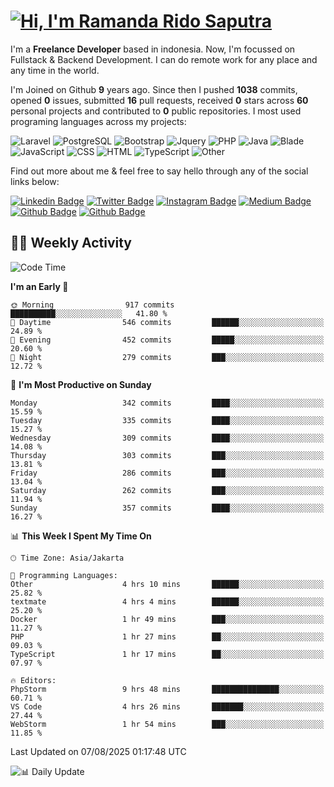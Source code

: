 # [![Hi, I'm Ramanda Rido Saputra](https://readme-typing-svg.herokuapp.com?size=24&vCenter=true&lines=%F0%9F%91%8B+Hi%2C+I'm+Ramanda+Rido+Saputra+;%F0%9F%92%BB+Fullstack+Web+Developer+)](https://git.io/typing-svg)

I'm a **Freelance Developer** based in indonesia. Now, I'm focussed on Fullstack & Backend Development. I can do remote work for any place and any time in the world.

I'm Joined on Github **9** years ago. Since then I pushed **1038** commits, opened **0** issues, submitted **16** pull requests, received **0** stars across **60** personal projects and contributed to **0** public repositories.
I most used programing languages across my projects:

![Laravel](https://img.shields.io/badge/Laravel-FF2D20?flat&logo=laravel&logoColor=white)
![PostgreSQL](https://img.shields.io/badge/PostgreSQL-316192?flat&logo=postgresql&logoColor=white)
![Bootstrap](https://img.shields.io/badge/Bootstrap-563D7C?flat&logo=bootstrap&logoColor=white)
![Jquery](https://img.shields.io/badge/jQuery-0769AD?flat&logo=jquery&logoColor=white)
![PHP](https://img.shields.io/badge/-PHP-%234F5D95?style=flat&logo=PHP&logoColor=white)
![Java](https://img.shields.io/badge/-Java-%23b07219?style=flat&logo=Java&logoColor=white)
![Blade](https://img.shields.io/badge/-Blade-%23f7523f?style=flat&logo=Blade&logoColor=white)
![JavaScript](https://img.shields.io/badge/-JavaScript-%23f1e05a?style=flat&logo=JavaScript&logoColor=white)
![CSS](https://img.shields.io/badge/-CSS-%23663399?style=flat&logo=CSS&logoColor=white)
![HTML](https://img.shields.io/badge/-HTML-%23e34c26?style=flat&logo=HTML&logoColor=white)
![TypeScript](https://img.shields.io/badge/-TypeScript-%233178c6?style=flat&logo=TypeScript&logoColor=white)
![Other](https://img.shields.io/badge/-Other-%23ededed?style=flat&logo=Other&logoColor=white)

Find out more about me & feel free to say hello through any of the social links below:

[![Linkedin Badge](https://img.shields.io/badge/-ramandaaridogh-blue?style=flat&logo=Linkedin&logoColor=white&link=https://www.linkedin.com/in/ramanda-rido-saputra/)](https://www.linkedin.com/in/ramanda-rido-saputra/)
[![Twitter Badge](https://img.shields.io/badge/-ramandaaridogh-%231DA1F2.svg?style=flat&logo=twitter&logoColor=white&link=https://www.twitter.com/ramandaaridogh)](https://www.twitter.com/ramandaaridogh/)
[![Instagram Badge](https://img.shields.io/badge/-ramandaaridogh-purple?style=flat&logo=instagram&logoColor=white&link=https://instagram.com/ramandaaridogh_/)](https://instagram.com/ramandaaridogh_)
[![Medium Badge](https://img.shields.io/badge/-@ramandaaridogh-%2312100E.svg?style=flat&logo=Medium&logoColor=white&link=https://medium.com/@ramandaaridogh/)](https://medium.com/@ramandaaridogh)
[![Github Badge](https://img.shields.io/badge/-@ramandaaridogh-100000.svg?style=flat&logo=github&logoColor=white&link=https://github.com/ramandaaridogh)](https://github.com/ramandaaridogh)
[![Github Badge](https://img.shields.io/badge/-@mxcode-100000.svg?style=flat&logo=github&logoColor=white&link=https://github.com/ramanda-mxcode)](https://github.com/ramanda-mxcode)

## 👨‍💻 Weekly Activity
<!--START_SECTION:waka-->
![Code Time](http://img.shields.io/badge/Code%20Time-1%2C446%20hrs%201%20min-blue)

**I'm an Early 🐤** 

```text
🌞 Morning                917 commits         ██████████░░░░░░░░░░░░░░░   41.80 % 
🌆 Daytime                546 commits         ██████░░░░░░░░░░░░░░░░░░░   24.89 % 
🌃 Evening                452 commits         █████░░░░░░░░░░░░░░░░░░░░   20.60 % 
🌙 Night                  279 commits         ███░░░░░░░░░░░░░░░░░░░░░░   12.72 % 
```
📅 **I'm Most Productive on Sunday** 

```text
Monday                   342 commits         ████░░░░░░░░░░░░░░░░░░░░░   15.59 % 
Tuesday                  335 commits         ████░░░░░░░░░░░░░░░░░░░░░   15.27 % 
Wednesday                309 commits         ████░░░░░░░░░░░░░░░░░░░░░   14.08 % 
Thursday                 303 commits         ███░░░░░░░░░░░░░░░░░░░░░░   13.81 % 
Friday                   286 commits         ███░░░░░░░░░░░░░░░░░░░░░░   13.04 % 
Saturday                 262 commits         ███░░░░░░░░░░░░░░░░░░░░░░   11.94 % 
Sunday                   357 commits         ████░░░░░░░░░░░░░░░░░░░░░   16.27 % 
```


📊 **This Week I Spent My Time On** 

```text
🕑︎ Time Zone: Asia/Jakarta

💬 Programming Languages: 
Other                    4 hrs 10 mins       ██████░░░░░░░░░░░░░░░░░░░   25.82 % 
textmate                 4 hrs 4 mins        ██████░░░░░░░░░░░░░░░░░░░   25.20 % 
Docker                   1 hr 49 mins        ███░░░░░░░░░░░░░░░░░░░░░░   11.27 % 
PHP                      1 hr 27 mins        ██░░░░░░░░░░░░░░░░░░░░░░░   09.03 % 
TypeScript               1 hr 17 mins        ██░░░░░░░░░░░░░░░░░░░░░░░   07.97 % 

🔥 Editors: 
PhpStorm                 9 hrs 48 mins       ███████████████░░░░░░░░░░   60.71 % 
VS Code                  4 hrs 26 mins       ███████░░░░░░░░░░░░░░░░░░   27.44 % 
WebStorm                 1 hr 54 mins        ███░░░░░░░░░░░░░░░░░░░░░░   11.85 % 
```


 Last Updated on 07/08/2025 01:17:48 UTC
<!--END_SECTION:waka-->

![📊 Daily Update](https://github.com/ramandaaridogh/ramandaaridogh/actions/workflows/update-activity.yml/badge.svg)

